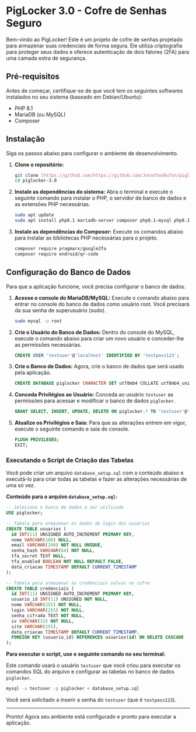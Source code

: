 # PigLocker 3.0 - Cofre de Senhas Seguro

Bem-vindo ao PigLocker! Este é um projeto de cofre de senhas projetado para armazenar suas credenciais de forma segura. Ele utiliza criptografia para proteger seus dados e oferece autenticação de dois fatores (2FA) para uma camada extra de segurança.

## Pré-requisitos

Antes de começar, certifique-se de que você tem os seguintes softwares instalados no seu sistema (baseado em Debian/Ubuntu):

* PHP 8.1
* MariaDB (ou MySQL)
* Composer

## Instalação

Siga os passos abaixo para configurar o ambiente de desenvolvimento.

1.  **Clone o repositório:**
    ```bash
    git clone [https://github.com/https://github.com/JonathanBufon/piglocker-3.0](https://github.com/https://github.com/JonathanBufon/piglocker-3.0)
    cd piglocker-3.0
    ```

2.  **Instale as dependências do sistema:**
    Abra o terminal e execute o seguinte comando para instalar o PHP, o servidor de banco de dados e as extensões PHP necessárias.
    ```bash
    sudo apt update
    sudo apt install php8.1 mariadb-server composer php8.1-mysql php8.1-gd
    ```

3.  **Instale as dependências do Composer:**
    Execute os comandos abaixo para instalar as bibliotecas PHP necessárias para o projeto.
    ```bash
    composer require pragmarx/google2fa
    composer require endroid/qr-code
    ```

## Configuração do Banco de Dados

Para que a aplicação funcione, você precisa configurar o banco de dados.

1.  **Acesse o console do MariaDB/MySQL:**
    Execute o comando abaixo para entrar no console do banco de dados como usuário root. Você precisará da sua senha de superusuário (sudo).
    ```bash
    sudo mysql -u root
    ```

2.  **Crie o Usuário do Banco de Dados:**
    Dentro do console do MySQL, execute o comando abaixo para criar um novo usuário e conceder-lhe as permissões necessárias.
    ```sql
    CREATE USER 'testuser'@'localhost' IDENTIFIED BY 'testpass123';
    ```

3.  **Crie o Banco de Dados:**
    Agora, crie o banco de dados que será usado pela aplicação.
    ```sql
    CREATE DATABASE piglocker CHARACTER SET utf8mb4 COLLATE utf8mb4_unicode_ci;
    ```

4.  **Conceda Privilégios ao Usuário:**
    Conceda ao usuário `testuser` as permissões para acessar e modificar o banco de dados `piglocker`.
    ```sql
    GRANT SELECT, INSERT, UPDATE, DELETE ON piglocker.* TO 'testuser'@'localhost';
    ```

5.  **Atualize os Privilégios e Saia:**
    Para que as alterações entrem em vigor, execute o seguinte comando e saia do console.
    ```sql
    FLUSH PRIVILEGES;
    EXIT;
    ```

### Executando o Script de Criação das Tabelas

Você pode criar um arquivo `database_setup.sql` com o conteúdo abaixo e executá-lo para criar todas as tabelas e fazer as alterações necessárias de uma só vez.

**Conteúdo para o arquivo `database_setup.sql`:**
```sql
-- Seleciona o banco de dados a ser utilizado
USE piglocker;

-- Tabela para armazenar os dados de login dos usuários
CREATE TABLE usuarios (
  id INT(11) UNSIGNED AUTO_INCREMENT PRIMARY KEY,
  nome VARCHAR(100) NULL,
  email VARCHAR(100) NOT NULL UNIQUE,
  senha_hash VARCHAR(64) NOT NULL,
  tfa_secret TEXT NULL,
  tfa_enabled BOOLEAN NOT NULL DEFAULT FALSE,
  data_criacao TIMESTAMP DEFAULT CURRENT_TIMESTAMP
);

-- Tabela para armazenar as credenciais salvas no cofre
CREATE TABLE credenciais (
  id INT(11) UNSIGNED AUTO_INCREMENT PRIMARY KEY,
  usuario_id INT(11) UNSIGNED NOT NULL,
  nome VARCHAR(255) NOT NULL,
  login VARCHAR(255) NOT NULL,
  senha_cifrada TEXT NOT NULL,
  iv VARCHAR(32) NOT NULL,
  site VARCHAR(255),
  data_criacao TIMESTAMP DEFAULT CURRENT_TIMESTAMP,
  FOREIGN KEY (usuario_id) REFERENCES usuarios(id) ON DELETE CASCADE
);
```

**Para executar o script, use o seguinte comando no seu terminal:**

Este comando usará o usuário `testuser` que você criou para executar os comandos SQL do arquivo e configurar as tabelas no banco de dados `piglocker`.
```bash
mysql -u testuser -p piglocker < database_setup.sql
```

Você será solicitado a inserir a senha do `testuser` (que é `testpass123`).

---

Pronto! Agora seu ambiente está configurado e pronto para executar a aplicação.
